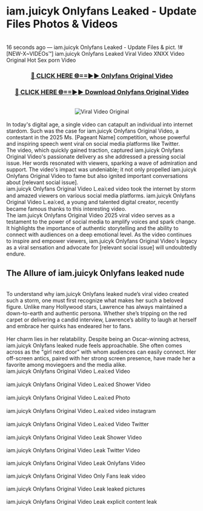 # iam.juicyk Onlyfans Leaked - Update Files Photos & Videos 
<br>
16 seconds ago — iam.juicyk Onlyfans Leaked - Update Files & pict. !#[NEW-X~VIDEOs™] iam.juicyk Onlyfans Leaked Viral Video XNXX Video Original Hot Sex porn Video
<br>
<div align="center">
<h3><a href="http://freeplayer.one?title=iam.juicyk&ref=25OR" rel="nofollow">🔴 CLICK HERE 🌐==►► Onlyfans Original Video</a></h3>
<h3><a href="http://freeplayer.one?title=iam.juicyk&ref=25OR" rel="nofollow">🔴 CLICK HERE 🌐==►► Download Onlyfans Original Video</a></h3>
<br>
<a href="http://freeplayer.one?title=iam.juicyk&ref=25OR" rel="nofollow" data-target="animated-image.originalLink"><img src="https://i.ibb.co.com/xMMVF88/686577567.gif" alt="Viral Video Original" style="max-width: 100%; display: inline-block;" data-target="animated-image.originalImage"></a>
</div>
<br>
In today's digital age, a single video can catapult an individual into internet stardom. Such was the case for iam.juicyk Onlyfans Original Video, a contestant in the 2025 Ms. [Pageant Name] competition, whose powerful and inspiring speech went viral on social media platforms like Twitter.
<br>
The video, which quickly gained traction, captured iam.juicyk Onlyfans Original Video's passionate delivery as she addressed a pressing social issue. Her words resonated with viewers, sparking a wave of admiration and support. The video's impact was undeniable; it not only propelled iam.juicyk Onlyfans Original Video to fame but also ignited important conversations about [relevant social issue].
<br>
iam.juicyk Onlyfans Original Video L.ea𝚔ed video took the internet by storm and amazed viewers on various social media platforms. iam.juicyk Onlyfans Original Video L.ea𝚔ed, a young and talented digital creator, recently became famous thanks to this interesting video.
<br>
The iam.juicyk Onlyfans Original Video 2025 viral video serves as a testament to the power of social media to amplify voices and spark change. It highlights the importance of authentic storytelling and the ability to connect with audiences on a deep emotional level. As the video continues to inspire and empower viewers, iam.juicyk Onlyfans Original Video's legacy as a viral sensation and advocate for [relevant social issue] will undoubtedly endure.
<br>
<h2>The Allure of iam.juicyk Onlyfans leaked nude</h2>
<br>
To understand why iam.juicyk Onlyfans leaked nude’s viral video created such a storm, one must first recognize what makes her such a beloved figure. Unlike many Hollywood stars, Lawrence has always maintained a down-to-earth and authentic persona. Whether she’s tripping on the red carpet or delivering a candid interview, Lawrence’s ability to laugh at herself and embrace her quirks has endeared her to fans.
<br><br>
Her charm lies in her relatability. Despite being an Oscar-winning actress, iam.juicyk Onlyfans leaked nude feels approachable. She often comes across as the "girl next door" with whom audiences can easily connect. Her off-screen antics, paired with her strong screen presence, have made her a favorite among moviegoers and the media alike.
<br>
iam.juicyk Onlyfans Original Video L.ea𝚔ed Video
<br><br>
iam.juicyk Onlyfans Original Video L.ea𝚔ed Shower Video
<br><br>
iam.juicyk Onlyfans Original Video L.ea𝚔ed Photo
<br><br>
iam.juicyk Onlyfans Original Video L.ea𝚔ed video instagram
<br><br>
iam.juicyk Onlyfans Original Video L.ea𝚔ed Video Twitter
<br><br>
iam.juicyk Onlyfans Original Video Leak Shower Video
<br><br>
iam.juicyk Onlyfans Original Video Leak Twitter Video
<br><br>
iam.juicyk Onlyfans Original Video Leak Onlyfans Video
<br><br>
iam.juicyk Onlyfans Original Video Only Fans leak video
<br><br>
iam.juicyk Onlyfans Original Video Leak leaked pictures
<br><br>
iam.juicyk Onlyfans Original Video Leak explicit content leak